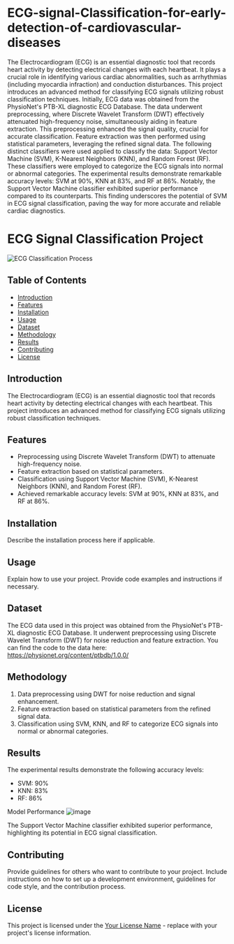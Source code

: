 # ECG-signal-Classification-for-early-detection-of-cardiovascular-diseases


The Electrocardiogram (ECG) is an essential diagnostic tool that records heart activity by detecting electrical changes with each heartbeat. It plays a crucial role in identifying various cardiac abnormalities, such as arrhythmias (including myocardia infraction) and conduction disturbances. This project introduces an advanced method for classifying ECG signals utilizing robust classification techniques. Initially, ECG data was obtained from the PhysioNet's PTB-XL diagnostic ECG Database. The data underwent preprocessing, where Discrete Wavelet Transform (DWT) effectively attenuated high-frequency noise, simultaneously aiding in feature extraction. This preprocessing enhanced the signal quality, crucial for accurate classification. Feature extraction was then performed using statistical parameters, leveraging the refined signal data. The following distinct classifiers were used applied to classify the data: Support Vector Machine (SVM), K-Nearest Neighbors (KNN), and Random Forest (RF). These classifiers were employed to categorize the ECG signals into normal or abnormal categories. The experimental results demonstrate remarkable accuracy levels: SVM at 90%, KNN at 83%, and RF at 86%. Notably, the Support Vector Machine classifier exhibited superior performance compared to its counterparts. This finding underscores the potential of SVM in ECG signal classification, paving the way for more accurate and reliable cardiac diagnostics.








# ECG Signal Classification Project

![ECG Classification Process](https://github.com/thibaut-tebi/ECG-signal-Classification-for-early-detection-of-cardiovascular-diseases/assets/113062383/8b957f09-f0b8-44fb-b38e-d4c37b6690be)


## Table of Contents

- [Introduction](#introduction)
- [Features](#features)
- [Installation](#installation)
- [Usage](#usage)
- [Dataset](#dataset)
- [Methodology](#methodology)
- [Results](#results)
- [Contributing](#contributing)
- [License](#license)

## Introduction

The Electrocardiogram (ECG) is an essential diagnostic tool that records heart activity by detecting electrical changes with each heartbeat. This project introduces an advanced method for classifying ECG signals utilizing robust classification techniques.

## Features

- Preprocessing using Discrete Wavelet Transform (DWT) to attenuate high-frequency noise.
- Feature extraction based on statistical parameters.
- Classification using Support Vector Machine (SVM), K-Nearest Neighbors (KNN), and Random Forest (RF).
- Achieved remarkable accuracy levels: SVM at 90%, KNN at 83%, and RF at 86%.

## Installation

Describe the installation process here if applicable.

## Usage

Explain how to use your project. Provide code examples and instructions if necessary.

## Dataset

The ECG data used in this project was obtained from the PhysioNet's PTB-XL diagnostic ECG Database. It underwent preprocessing using Discrete Wavelet Transform (DWT) for noise reduction and feature extraction. You can find the code to the data here: https://physionet.org/content/ptbdb/1.0.0/

## Methodology

1. Data preprocessing using DWT for noise reduction and signal enhancement.
2. Feature extraction based on statistical parameters from the refined signal data.
3. Classification using SVM, KNN, and RF to categorize ECG signals into normal or abnormal categories.

## Results

The experimental results demonstrate the following accuracy levels:

- SVM: 90%
- KNN: 83%
- RF: 86%

Model Performance 
![image](https://github.com/thibaut-tebi/ECG-signal-Classification-for-early-detection-of-cardiovascular-diseases/assets/113062383/76823f42-0a7c-4ef1-85d8-addd57e4f6ab)

The Support Vector Machine classifier exhibited superior performance, highlighting its potential in ECG signal classification.

## Contributing

Provide guidelines for others who want to contribute to your project. Include instructions on how to set up a development environment, guidelines for code style, and the contribution process.

## License

This project is licensed under the [Your License Name](LICENSE) - replace with your project's license information.



